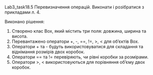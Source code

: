 Lab3_task18.5 Перевизначення операцій.  Виконати і розібратися з прикладами л. 4.

Виконано рішення:
1. Створено клас Box, який містить три поля: довжина, ширина та висота.
2. Перевантажено оператори +, -, ==, !=, >, < для об’єктів Box.
3. Оператори + та - будуть використовуватися для складання та віднімання розмірів двох коробок.
4. Оператори == та != перевіряють, чи рівні коробки за розмірами.
5. Оператори >, < використовуються для порівняння об’єму двох коробок.
